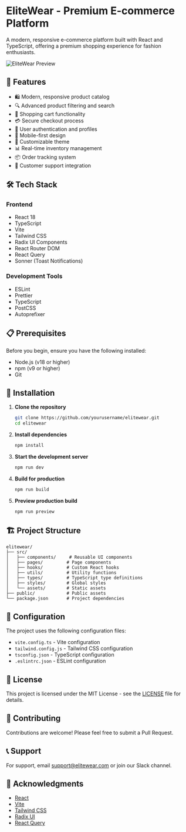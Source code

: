 # EliteWear - Premium E-commerce Platform

A modern, responsive e-commerce platform built with React and TypeScript, offering a premium shopping experience for fashion enthusiasts.

![EliteWear Preview](public/preview.png)

## 🚀 Features

- 🛍️ Modern, responsive product catalog
- 🔍 Advanced product filtering and search
- 🛒 Shopping cart functionality
- 💳 Secure checkout process
- 👤 User authentication and profiles
- 📱 Mobile-first design
- 🎨 Customizable theme
- 📊 Real-time inventory management
- 📦 Order tracking system
- 💬 Customer support integration

## 🛠️ Tech Stack

### Frontend
- React 18
- TypeScript
- Vite
- Tailwind CSS
- Radix UI Components
- React Router DOM
- React Query
- Sonner (Toast Notifications)

### Development Tools
- ESLint
- Prettier
- TypeScript
- PostCSS
- Autoprefixer

## 📋 Prerequisites

Before you begin, ensure you have the following installed:
- Node.js (v18 or higher)
- npm (v9 or higher)
- Git

## 🚀 Installation

1. **Clone the repository**
   ```bash
   git clone https://github.com/yourusername/elitewear.git
   cd elitewear
   ```

2. **Install dependencies**
   ```bash
   npm install
   ```

3. **Start the development server**
   ```bash
   npm run dev
   ```

4. **Build for production**
   ```bash
   npm run build
   ```

5. **Preview production build**
   ```bash
   npm run preview
   ```

## 🏗️ Project Structure

```
elitewear/
├── src/
│   ├── components/     # Reusable UI components
│   ├── pages/         # Page components
│   ├── hooks/         # Custom React hooks
│   ├── utils/         # Utility functions
│   ├── types/         # TypeScript type definitions
│   ├── styles/        # Global styles
│   └── assets/        # Static assets
├── public/            # Public assets
└── package.json       # Project dependencies
```

## 🔧 Configuration

The project uses the following configuration files:
- `vite.config.ts` - Vite configuration
- `tailwind.config.js` - Tailwind CSS configuration
- `tsconfig.json` - TypeScript configuration
- `.eslintrc.json` - ESLint configuration

## 📝 License

This project is licensed under the MIT License - see the [LICENSE](LICENSE) file for details.

## 🤝 Contributing

Contributions are welcome! Please feel free to submit a Pull Request.

## 📞 Support

For support, email support@elitewear.com or join our Slack channel.

## 🙏 Acknowledgments

- [React](https://reactjs.org/)
- [Vite](https://vitejs.dev/)
- [Tailwind CSS](https://tailwindcss.com/)
- [Radix UI](https://www.radix-ui.com/)
- [React Query](https://tanstack.com/query/latest)
